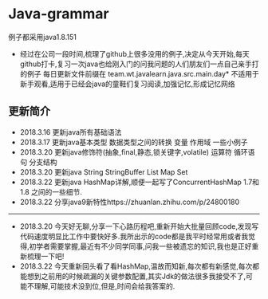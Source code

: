 # Java-grammar
例子都采用java1.8.151
* 经过在公司一段时间,梳理了github上很多没用的例子,决定从今天开始,每天github打卡,复习一次java也给刚入门的问我问题的人们朋友们一点自己亲手打的例子
每日更新文件前缀在 team.wt.javalearn.java.src.main.day* 不适用于新手观看,适用于已经会java的童鞋们复习阅读,加强记忆,形成记忆网络
 ## 更新简介 
* 2018.3.16 更新java所有基础语法
* 2018.3.17 更新java基本类型 数据类型之间的转换 变量 作用域 一些小例子
* 2018.3.20 更新java修饰符(抽象,final,静态,锁关键字,volatile) 运算符 循环语句 分支结构 
* 2018.3.20 更新java String StringBuffer List Map Set 
* 2018.3.22 更新java HashMap详解,顺便一起写了ConcurrentHashMap 1.7和1.8 之间的一些细节.
* 2018.3.22 分享java9新特性https://zhuanlan.zhihu.com/p/24800180
***
* 2018.3.20 今天好无聊,分享一下心路历程吧,重新开始大批量回顾code,发现写代码速度明显比工作中要快好多.我所出示的code都是我平时经常用或者我觉得,初学者需要掌握,最近有不少同学同事,问我一些被遗忘的知识,我也是正好重新梳理一下吧!
* 2018.3.22 今天重新回头看了看HashMap,温故而知新,每次都有新感觉,每次都能想到之前用的时候疏漏的关键参数配置,其实Jdk的做法很多我接受不了,可能不理解,可能技术没到位,但是,时间会给我答案的.


